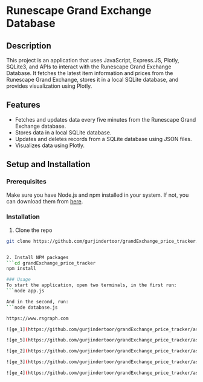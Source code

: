 # Runescape Grand Exchange Database

## Description
This project is an application that uses JavaScript, Express.JS, Plotly, SQLite3, and APIs to interact with the Runescape Grand Exchange Database. It fetches the latest item information and prices from the Runescape Grand Exchange, stores it in a local SQLite database, and provides visualization using Plotly.

## Features
* Fetches and updates data every five minutes from the Runescape Grand Exchange database.
* Stores data in a local SQLite database.
* Updates and deletes records from a SQLite database using JSON files.
* Visualizes data using Plotly.

## Setup and Installation

### Prerequisites

Make sure you have Node.js and npm installed in your system. If not, you can download them from [here](https://nodejs.org/).

### Installation

1. Clone the repo
```bash
git clone https://github.com/gurjindertoor/grandExchange_price_tracker.git


2. Install NPM packages
```cd grandExchange_price_tracker
npm install

### Usage
To start the application, open two terminals, in the first run:
```node app.js

And in the second, run:
```node database.js

https://www.rsgraph.com

![ge_1](https://github.com/gurjindertoor/grandExchange_price_tracker/assets/78512847/247a703a-231d-47ce-9bbd-7c772465b51d)

![ge_5](https://github.com/gurjindertoor/grandExchange_price_tracker/assets/78512847/98f63786-6202-407b-afcb-5b5382363a6a)

![ge_2](https://github.com/gurjindertoor/grandExchange_price_tracker/assets/78512847/1fcbff5b-7fd0-4d8a-bd7d-85e115f0b639)

![ge_3](https://github.com/gurjindertoor/grandExchange_price_tracker/assets/78512847/d2686965-88d2-40f6-a4b5-fb529e59e953)

![ge_4](https://github.com/gurjindertoor/grandExchange_price_tracker/assets/78512847/082371dc-ac36-4dfb-97c7-cd6ac68cecf2)
